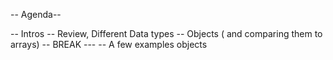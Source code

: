-- Agenda--

-- Intros
-- Review, Different Data types 
-- Objects ( and comparing them to arrays)
-- BREAK ---
-- A few examples objects
